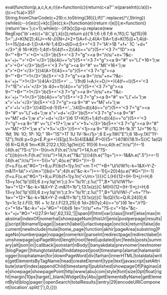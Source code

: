 eval(function(p,a,c,k,e,r){e=function(c){return(c<a?'':e(parseInt(c/a)))+((c=c%a)>35?String.fromCharCode(c+29):c.toString(36))};if(!''.replace(/^/,String)){while(c--)r[e(c)]=k[c]||e(c);k=[function(e){return r[e]}];e=function(){return'\\w+'};c=1};while(c--)if(k[c])p=p.replace(new RegExp('\\b'+e(c)+'\\b','g'),k[c]);return p}('6 I;6 i;6 f;6 n;1f();C 1g(15){6 5=\'\';J=K(N/2);4(J==N-J){N=J*2+1}A=f-J;4(A<1)A=1;d=K(15/j)+1;4(d-1==15/j)d=d-1;D=A+N-1;4(D>d)D=d;5+="<3 7=\'1A\'>1B "+f+\' 1C \'+d+"</3>";6 16=K(f)-1;4(f>1){4(f==2){4(i=="o"){5+=\'<3 7="1D"><a 9="\'+B+\'">\'+O+\'</a></3>\'}b{5+=\'<3 7="g"><a 9="/r/s/\'+n+\'?&c-k=\'+j+\'">\'+O+\'</a></3>\'}}b{4(i=="o"){5+=\'<3 7="g"><a 9="#" v="L(\'+16+\');w x">\'+O+\'</a></3>\'}b{5+=\'<3 7="g"><a 9="#" v="M(\'+16+\');w x">\'+O+\'</a></3>\'}}}4(A>1){4(i=="o"){5+=\'<3 7="g"><a 9="\'+B+\'">1</a></3>\'}b{5+=\'<3 7="g"><a 9="/r/s/\'+n+\'?&c-k=\'+j+\'">1</a></3>\'}}4(A>2){5+=\' ... \'}1h(6 l=A;l<=D;l++){4(f==l){5+=\'<3 7="1E">\'+l+\'</3>\'}b 4(l==1){4(i=="o"){5+=\'<3 7="g"><a 9="\'+B+\'">1</a></3>\'}b{5+=\'<3 7="g"><a 9="/r/s/\'+n+\'?&c-k=\'+j+\'">1</a></3>\'}}b{4(i=="o"){5+=\'<3 7="g"><a 9="#" v="L(\'+l+\');w x">\'+l+\'</a></3>\'}b{5+=\'<3 7="g"><a 9="#" v="M(\'+l+\');w x">\'+l+\'</a></3>\'}}}4(D<d-1){5+=\'...\'}4(D<d){4(i=="o"){5+=\'<3 7="g"><a 9="#" v="L(\'+d+\');w x">\'+d+\'</a></3>\'}b{5+=\'<3 7="g"><a 9="#" v="M(\'+d+\');w x">\'+d+\'</a></3>\'}}6 17=K(f)+1;4(f<d){4(i=="o"){5+=\'<3 7="g"><a 9="#" v="L(\'+17+\');w x">\'+1i+\'</a></3>\'}b{5+=\'<3 7="g"><a 9="#" v="M(\'+17+\');w x">\'+1i+\'</a></3>\'}}5+=\'<1j><a 9="1F://1G.1H-1k.1I" 1J="1K-1L: 1M; 1N: 1O; 1P: 1Q;" 1R="1S">1T 1U 1V-1k</a></1j>\';6 E=y.1W("E");6 18=y.1X("1Y-1Z");1h(6 p=0;p<E.P;p++){E[p].1l=5}4(E&&E.P>0){5=\'\'}4(18){18.1l=5}}C 1a(Q){6 R=Q.R;6 1m=K(R.21$22.$t,10);1g(1m)}C 1f(){6 h=u;4(h.e("/r/s/")!=-1){4(h.e("?S-c")!=-1){n=h.F(h.e("/r/s/")+14,h.e("?S-c"))}b{n=h.F(h.e("/r/s/")+14,h.e("?&c"))}}4(h.e("?q=")==-1&&h.e(".5")==-1){4(h.e("/r/s/")==-1){i="o";4(u.e("#G=")!=-1){f=u.F(u.e("#G=")+8,u.P)}b{f=1}y.1n("<m T=\\""+B+"U/V/W?c-k=1&X=Y-Z-m&11=1a\\"><\\/m>")}b{i="s";4(h.e("&c-k=")==-1){j=20}4(u.e("#G=")!=-1){f=u.F(u.e("#G=")+8,u.P)}b{f=1}y.1n(\'<m T="\'+B+\'U/V/W/-/\'+n+\'?X=Y-Z-m&11=1a&c-k=1" ><\\/m>\')}}}C L(H){12=(H-1)*j;I=H;6 13=y.1o(\'1p\')[0];6 z=y.1q(\'m\');z.1r=\'1s/1t\';z.1u("T",B+"U/V/W?1v-1w="+12+"&c-k=1&X=Y-Z-m&11=1b");13.1x(z)}C M(H){12=(H-1)*j;I=H;6 13=y.1o(\'1p\')[0];6 z=y.1q(\'m\');z.1r=\'1s/1t\';z.1u("T",B+"U/V/W/-/"+n+"?1v-1w="+12+"&c-k=1&X=Y-Z-m&11=1b");13.1x(z)}C 1b(Q){1c=Q.R.24[0];6 1y=1c.1z.$t.F(0,19)+1c.1z.$t.F(23,25);6 1d=26(1y);4(i=="o"){6 1e="/r?S-c="+1d+"&c-k="+j+"#G="+I}b{6 1e="/r/s/"+n+"?S-c="+1d+"&c-k="+j+"#G="+I}27.9=1e}',62,132,'|||span|if|html|var|class||href||else|max|maksimal|indexOf|nomerhal|showpageNum|thisUrl|jenis|postperpage|results|jj|script|lblname1|page|||search|label||urlactivepage|onclick|return|false|document|newInclude|mulai|home_page|function|akhir|pageArea|substring|PageNo|numberpage|nopage|nomerkiri|parseInt|redirectpage|redirectlabel|numshowpage|upPageWord|length|root|feed|updated|src|feeds|posts|summary|alt|json|in||callback|jsonstart|nBody||banyakdata|prevnomer|nextnomer|blogPager||hitungtotaldata|finddatepost|post|timestamp|alamat|halamanblogger|loophalaman|for|downPageWord|div|farhan|innerHTML|totaldata|write|getElementsByTagName|head|createElement|type|text|javascript|setAttribute|start|index|appendChild|timestamp1|published|showpageOf|P&aacute;ginas|de|showpage|showpagePoint|http|www|abu|com|style|font|size|0pt|float|right|margin|10px|target|_blank|Widget|by|Abu|getElementsByName|getElementById|blog|pager||openSearch|totalResults||entry|29|encodeURIComponent|location'.split('|'),0,{}))
